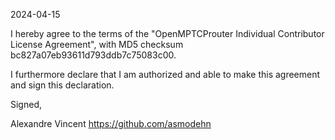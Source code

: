 2024-04-15

I hereby agree to the terms of the "OpenMPTCProuter Individual Contributor License Agreement", with MD5 checksum bc827a07eb93611d793ddb7c75083c00.

I furthermore declare that I am authorized and able to make this agreement and sign this declaration.

Signed,

Alexandre Vincent https://github.com/asmodehn
